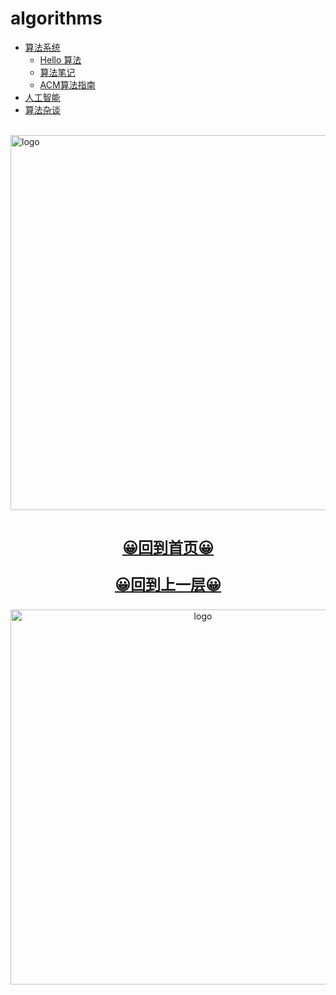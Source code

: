# algorithms
  
-   [算法系统](base_algo/README.md)
    -   [Hello 算法](base_algo/hello_algo/README.md)
    -   [算法笔记](base_algo/Algorithms_note.md)
    -   [ACM算法指南](base_algo/acm-md/README.md)
-   [人工智能](ai/README.md)
-   [算法杂谈](other_algo/README.md)

<br />
<img  src='/img/bjkb.PNG' width="600" alt="logo">
<br />
<br />
<div align="center">
<a href="/index.html"><p style="font-size:24px"><b>&#128512;回到首页&#128512;</b></p></a>
<a href="../index.html"><p style="font-size:24px"><b>&#128512;回到上一层&#128512;</b></p></a>
<img  src='/img/01.jpeg' width="600" alt="logo" />
</div>
<br />
<br />
